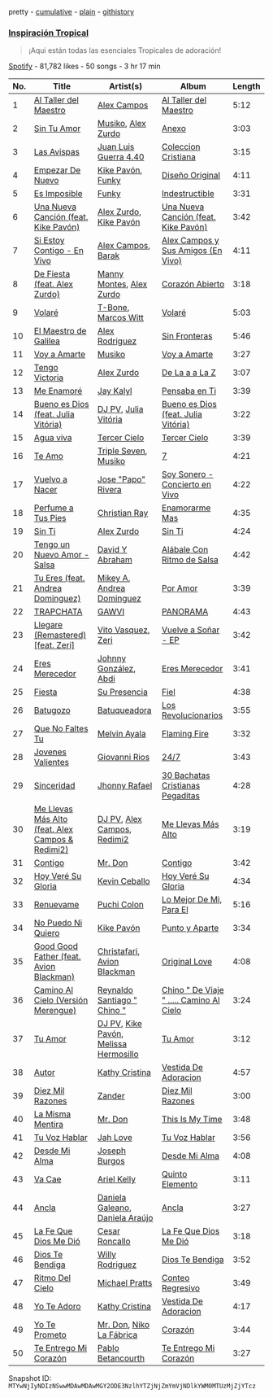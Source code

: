 pretty - [cumulative](/playlists/cumulative/37i9dQZF1DXbK4SCc53BQf.md) - [plain](/playlists/plain/37i9dQZF1DXbK4SCc53BQf) - [githistory](https://github.githistory.xyz/mackorone/spotify-playlist-archive/blob/main/playlists/plain/37i9dQZF1DXbK4SCc53BQf)

### [Inspiración Tropical](https://open.spotify.com/playlist/37i9dQZF1DXbK4SCc53BQf)

> ¡Aqui están todas las esenciales Tropicales de adoración!

[Spotify](https://open.spotify.com/user/spotify) - 81,782 likes - 50 songs - 3 hr 17 min

| No. | Title | Artist(s) | Album | Length |
|---|---|---|---|---|
| 1 | [Al Taller del Maestro](https://open.spotify.com/track/5OX1HvUXMIgUg507al1WbW) | [Alex Campos](https://open.spotify.com/artist/6slyJwua5e5GuhuP82sTHR) | [Al Taller del Maestro](https://open.spotify.com/album/5zA0BCRlgbhR7bBbDcrQsi) | 5:12 |
| 2 | [Sin Tu Amor](https://open.spotify.com/track/7zoaxuyAARzX2SqkiHQQqD) | [Musiko](https://open.spotify.com/artist/4A03xFVufDpEqOY9fQlFue), [Alex Zurdo](https://open.spotify.com/artist/0WI8OfWCRvK4nGHmKfFQmd) | [Anexo](https://open.spotify.com/album/0VWgiXOxnp07WJisg4AAHN) | 3:03 |
| 3 | [Las Avispas](https://open.spotify.com/track/1oInQX1RuH1TcHuDv8Gvw3) | [Juan Luis Guerra 4.40](https://open.spotify.com/artist/3nlpTZci9O5W8RsNoNH559) | [Coleccion Cristiana](https://open.spotify.com/album/4u3f2d7j7SUlPh5dGaJf1v) | 3:15 |
| 4 | [Empezar De Nuevo](https://open.spotify.com/track/6up8jeeEqbBeMMDTDESD3l) | [Kike Pavón](https://open.spotify.com/artist/2TkDdk47FGnvxcjQGDdPd0), [Funky](https://open.spotify.com/artist/4B4YYJ0BAYBK86yxqQV7mu) | [Diseño Original](https://open.spotify.com/album/1lQCht7hoiAyzJb8wVPmR5) | 4:11 |
| 5 | [Es Imposible](https://open.spotify.com/track/2E32QoPYNwwQLpwlSCyIhX) | [Funky](https://open.spotify.com/artist/4B4YYJ0BAYBK86yxqQV7mu) | [Indestructible](https://open.spotify.com/album/01DU4Brb6WmObvkqdsVWiN) | 3:31 |
| 6 | [Una Nueva Canción \(feat\. Kike Pavón\)](https://open.spotify.com/track/2s4npyJ0dfZ3uEZ5mw6X7K) | [Alex Zurdo](https://open.spotify.com/artist/0WI8OfWCRvK4nGHmKfFQmd), [Kike Pavón](https://open.spotify.com/artist/2TkDdk47FGnvxcjQGDdPd0) | [Una Nueva Canción \(feat\. Kike Pavón\)](https://open.spotify.com/album/0ZuChxTZJfnV2rxfyweF8a) | 3:42 |
| 7 | [Si Estoy Contigo \- En Vivo](https://open.spotify.com/track/1ZAqiTFbsiv9OYSiDQsIv8) | [Alex Campos](https://open.spotify.com/artist/6slyJwua5e5GuhuP82sTHR), [Barak](https://open.spotify.com/artist/2IzxJqK9NbSIdw7rQVW03P) | [Alex Campos y Sus Amigos \(En Vivo\)](https://open.spotify.com/album/1XEQDxwovn8C0l6qb2NSnz) | 4:11 |
| 8 | [De Fiesta \(feat\. Alex Zurdo\)](https://open.spotify.com/track/2N81uFWhHCIKAdTaPr99m4) | [Manny Montes](https://open.spotify.com/artist/41A1tLHviwiCao1vXl1cgd), [Alex Zurdo](https://open.spotify.com/artist/0WI8OfWCRvK4nGHmKfFQmd) | [Corazón Abierto](https://open.spotify.com/album/1fPigYK8EMFTArMvAwvCtR) | 3:18 |
| 9 | [Volaré](https://open.spotify.com/track/5EQfr8ZOPOR6BQCEzfphG5) | [T\-Bone](https://open.spotify.com/artist/6h2GxbU7emrTikSWxbMyxd), [Marcos Witt](https://open.spotify.com/artist/4x7kxyIgzgtrHYDQ8SCzo2) | [Volaré](https://open.spotify.com/album/097s2XywdGjBl8I5NyiJBf) | 5:03 |
| 10 | [El Maestro de Galilea](https://open.spotify.com/track/6zLxr6n6tFeqmh2uNmBGGd) | [Alex Rodriguez](https://open.spotify.com/artist/0xcJ6S4UGlO2NVwOU4mhxa) | [Sin Fronteras](https://open.spotify.com/album/51PR5dCBvEsCNcjXofx2VT) | 5:46 |
| 11 | [Voy a Amarte](https://open.spotify.com/track/5bbOzB0tnW6aNPjt3gvFGi) | [Musiko](https://open.spotify.com/artist/4A03xFVufDpEqOY9fQlFue) | [Voy a Amarte](https://open.spotify.com/album/18PfvYdVeeRdXLi9VbtK71) | 3:27 |
| 12 | [Tengo Victoria](https://open.spotify.com/track/7JIUI9bHyaifT8EAyNWqBU) | [Alex Zurdo](https://open.spotify.com/artist/0WI8OfWCRvK4nGHmKfFQmd) | [De La a a La Z](https://open.spotify.com/album/0LhQiVh7Hdi2qv5xGOOKIt) | 3:07 |
| 13 | [Me Enamoré](https://open.spotify.com/track/4JsxCbj5Umjs9tdu2dIBBF) | [Jay Kalyl](https://open.spotify.com/artist/0sHeKC0Zcxpz4wOHHE5oJ7) | [Pensaba en Ti](https://open.spotify.com/album/72BcCE5UVXtDj1Ys0mJ0yU) | 3:39 |
| 14 | [Bueno es Dios \(feat\. Julia Vitória\)](https://open.spotify.com/track/3zL4exmKz5syzSXZJEJb5u) | [DJ PV](https://open.spotify.com/artist/6jdJKaM0mCqZzbUgeO5e0j), [Julia Vitória](https://open.spotify.com/artist/6tLHGlt7L7raSf6vr96hWi) | [Bueno es Dios \(feat\. Julia Vitória\)](https://open.spotify.com/album/2FrL299sNgpraHh0TjflHD) | 3:22 |
| 15 | [Agua viva](https://open.spotify.com/track/3wtOB6JSbO5clIrbSNjTCm) | [Tercer Cielo](https://open.spotify.com/artist/2bimgkRmsxRhhuWsOnd5rz) | [Tercer Cielo](https://open.spotify.com/album/23Zl6ea0vcawpR43mV6Ua0) | 3:39 |
| 16 | [Te Amo](https://open.spotify.com/track/6GvSHhIxdWaQJbiQyzdOCy) | [Triple Seven](https://open.spotify.com/artist/7cOcEjYXnkleFMc5J8ypBN), [Musiko](https://open.spotify.com/artist/4A03xFVufDpEqOY9fQlFue) | [7](https://open.spotify.com/album/0SwG9W9WTQNhAJV8z4LYNU) | 4:21 |
| 17 | [Vuelvo a Nacer](https://open.spotify.com/track/6adDoj00wwGzZwj9mY9Jma) | [Jose "Papo" Rivera](https://open.spotify.com/artist/3lp74D745VvTN1w5ZH8IbY) | [Soy Sonero \- Concierto en Vivo](https://open.spotify.com/album/0BDopJiR33PUsLRU1z6Ybf) | 4:22 |
| 18 | [Perfume a Tus Pies](https://open.spotify.com/track/2yJyqIIEH2uBAyNqjXnDEM) | [Christian Ray](https://open.spotify.com/artist/31b011kEKkVK3I5v56GOig) | [Enamorarme Mas](https://open.spotify.com/album/3wkaAjJkem9YQO9l7SGmQa) | 4:35 |
| 19 | [Sin Ti](https://open.spotify.com/track/08PHbleBCzVQqiHeLi3631) | [Alex Zurdo](https://open.spotify.com/artist/0WI8OfWCRvK4nGHmKfFQmd) | [Sin Ti](https://open.spotify.com/album/74TJfLPvOdH3Pn04Vt7jjH) | 4:24 |
| 20 | [Tengo un Nuevo Amor \- Salsa](https://open.spotify.com/track/6jtT0TU60r0ECBtRtNe335) | [David Y Abraham](https://open.spotify.com/artist/03bSnfVbCWNrwj4UfHzoc4) | [Alábale Con Ritmo de Salsa](https://open.spotify.com/album/4cmpSr90A0JzyVtngmxoMr) | 4:42 |
| 21 | [Tu Eres \(feat\. Andrea Dominguez\)](https://open.spotify.com/track/5hYZyaj6vaEwP5tEjsKBSA) | [Mikey A](https://open.spotify.com/artist/1l6CSnpOO3rlki99yADeks), [Andrea Dominguez](https://open.spotify.com/artist/25YZT94TGT0kKiLaTybU3O) | [Por Amor](https://open.spotify.com/album/3e2VFF2ZVNODx11mQGCdAy) | 3:39 |
| 22 | [TRAPCHATA](https://open.spotify.com/track/0sFvANVCB08GDLjjUx7NDm) | [GAWVI](https://open.spotify.com/artist/0oPd8f0W82Tgrazx2PYNab) | [PANORAMA](https://open.spotify.com/album/7wD8rF1uNrehwaVoPgQn33) | 4:43 |
| 23 | [Llegare \(Remastered\) \[feat\. Zeri\]](https://open.spotify.com/track/2muF4IsAlsdubJ2vfIA6Aq) | [Vito Vasquez](https://open.spotify.com/artist/6X77ZznZkcQj4vcIEwYRM5), [Zeri](https://open.spotify.com/artist/1ISG0zSleX4gwbBf4AydB8) | [Vuelve a Soñar \- EP](https://open.spotify.com/album/7qtu9kgujZ7Ze82Cuj8zJv) | 3:42 |
| 24 | [Eres Merecedor](https://open.spotify.com/track/1f2xoS6RAsYlHSFSsbyFDR) | [Johnny González](https://open.spotify.com/artist/156azSG483Q5kBmIj8fzJL), [Abdi](https://open.spotify.com/artist/1NFEqe4FKmf4nRScXBKfk6) | [Eres Merecedor](https://open.spotify.com/album/4zc7F9nicKZ6OWOedj0iGp) | 3:41 |
| 25 | [Fiesta](https://open.spotify.com/track/5BoyMsxh4nET9KiiWW1BgX) | [Su Presencia](https://open.spotify.com/artist/2gaFnEQydJdWNkT17NLZm3) | [Fiel](https://open.spotify.com/album/0jPkJNUVPwugoSZWs63orG) | 4:38 |
| 26 | [Batugozo](https://open.spotify.com/track/03XD6d7Lr9TJXdGBSZt6Ko) | [Batuqueadora](https://open.spotify.com/artist/47RBGFFiHJx1q4BageKWkw) | [Los Revolucionarios](https://open.spotify.com/album/3Z11QAKXolvX22BZhC4eaH) | 3:55 |
| 27 | [Que No Faltes Tu](https://open.spotify.com/track/4ct64YIDnmfCDYPiVidt8l) | [Melvin Ayala](https://open.spotify.com/artist/5EGSaehrI82YE3RpU6GkLS) | [Flaming Fire](https://open.spotify.com/album/4MYWnUXEyqvznkPcIkaDMR) | 3:32 |
| 28 | [Jovenes Valientes](https://open.spotify.com/track/5kjVhultwR25ejaYCJgbKV) | [Giovanni Rios](https://open.spotify.com/artist/5bJbyAOugvWGdfwZ2Yzptl) | [24/7](https://open.spotify.com/album/57TWQ1wClUOJ8MFDKIVKAH) | 3:43 |
| 29 | [Sinceridad](https://open.spotify.com/track/6N49H4sNWlPvytIiNmjVzB) | [Jhonny Rafael](https://open.spotify.com/artist/5ignJ7cAgLFhc8Rp1sNhJW) | [30 Bachatas Cristianas Pegaditas](https://open.spotify.com/album/7kK9agRpkwjNHsiCVE4hKt) | 4:28 |
| 30 | [Me Llevas Más Alto \(feat\. Alex Campos & Redimi2\)](https://open.spotify.com/track/0KyNEJfDrKHOGSxsxCDM7v) | [DJ PV](https://open.spotify.com/artist/6jdJKaM0mCqZzbUgeO5e0j), [Alex Campos](https://open.spotify.com/artist/6slyJwua5e5GuhuP82sTHR), [Redimi2](https://open.spotify.com/artist/0WZOmdnCln6FK6GM9e2tGm) | [Me Llevas Más Alto](https://open.spotify.com/album/6ZOw1bQKJpRWnAmyKkVhe2) | 3:19 |
| 31 | [Contigo](https://open.spotify.com/track/1ld0Nc6a8kqXjMJw3eRm1j) | [Mr\. Don](https://open.spotify.com/artist/12YP3RGVLp3c36Zi6lFRtR) | [Contigo](https://open.spotify.com/album/4EyoMV51X0r69upo5S2na0) | 3:42 |
| 32 | [Hoy Veré Su Gloria](https://open.spotify.com/track/3A7r0LzUXp0pxWR4AfhLV5) | [Kevin Ceballo](https://open.spotify.com/artist/41xsiEh9qfWhieXgsoI43v) | [Hoy Veré Su Gloria](https://open.spotify.com/album/1xCt6Bwx2DPoSh6EGBIlOv) | 4:34 |
| 33 | [Renuevame](https://open.spotify.com/track/5y8KU2x7B5DEpxP66I1Ghz) | [Puchi Colon](https://open.spotify.com/artist/2SuLNlSmriMddkk59UkOdi) | [Lo Mejor De Mi, Para El](https://open.spotify.com/album/1e1CABBw5I7ZK8vUPcl3JG) | 5:16 |
| 34 | [No Puedo Ni Quiero](https://open.spotify.com/track/5gxQHWnI9FhKlGwAMvE3b3) | [Kike Pavón](https://open.spotify.com/artist/2TkDdk47FGnvxcjQGDdPd0) | [Punto y Aparte](https://open.spotify.com/album/6AnxBxzyvCtPvNx7nn4zyM) | 3:34 |
| 35 | [Good Good Father \(feat\. Avion Blackman\)](https://open.spotify.com/track/2ZlaPNCTkfbyOn29z3DrSo) | [Christafari](https://open.spotify.com/artist/5397Q0lxSvxsQkkYiyQGeO), [Avion Blackman](https://open.spotify.com/artist/0lEo8Bgl7QGsRRZXZr8mWO) | [Original Love](https://open.spotify.com/album/1MWefbBiKCxIX3n7NyAhzO) | 4:08 |
| 36 | [Camino Al Cielo \(Versión Merengue\)](https://open.spotify.com/track/4JAg4oa9Q99uIGzkj6S829) | [Reynaldo Santiago " Chino "](https://open.spotify.com/artist/0d2PKfTXyO0YaqnClQybw1) | [Chino " De Viaje " ....\. Camino Al Cielo](https://open.spotify.com/album/5fWfAVXPS3buPNuv0tCViu) | 3:24 |
| 37 | [Tu Amor](https://open.spotify.com/track/61No7p1QjC00WCWM6wP88E) | [DJ PV](https://open.spotify.com/artist/6jdJKaM0mCqZzbUgeO5e0j), [Kike Pavón](https://open.spotify.com/artist/2TkDdk47FGnvxcjQGDdPd0), [Melissa Hermosillo](https://open.spotify.com/artist/35U8X9qqvWRAAhCkjN7LnP) | [Tu Amor](https://open.spotify.com/album/1TbMgpLI7P6CCq1mqVff90) | 3:12 |
| 38 | [Autor](https://open.spotify.com/track/6ENS573JVD3W6g8ykZ21TY) | [Kathy Cristina](https://open.spotify.com/artist/287HBPD9OBO14J8gsG0Da4) | [Vestida De Adoracion](https://open.spotify.com/album/3HL5KhmbzAuVBSPQoaUwZu) | 4:57 |
| 39 | [Diez Mil Razones](https://open.spotify.com/track/6ZTC7BGLtPgjz8pcRDG88b) | [Zander](https://open.spotify.com/artist/0gMR4IlYgNQHl7smugxuWN) | [Diez Mil Razones](https://open.spotify.com/album/1z18dSxKVxkeRZeK9Jp37H) | 3:00 |
| 40 | [La Misma Mentira](https://open.spotify.com/track/6wwRmRSc9OP9RdovSj7CZi) | [Mr\. Don](https://open.spotify.com/artist/12YP3RGVLp3c36Zi6lFRtR) | [This Is My Time](https://open.spotify.com/album/0n71AqZVvgoRuxW1pSSTsA) | 3:48 |
| 41 | [Tu Voz Hablar](https://open.spotify.com/track/4ehRzyVzgGAVbHcK8x6JyM) | [Jah Love](https://open.spotify.com/artist/2ZjAUPTLH9Z3zmVsUdBsOd) | [Tu Voz Hablar](https://open.spotify.com/album/1OxNn74h25cDuGuHkREQzN) | 3:56 |
| 42 | [Desde Mi Alma](https://open.spotify.com/track/4CyVYEF7Jd1PFP5TvKic0Z) | [Joseph Burgos](https://open.spotify.com/artist/1j3m47q8Ul9ZN0YQ1m2ONL) | [Desde Mi Alma](https://open.spotify.com/album/1AGbEgukntBYyagzUeuvOD) | 4:08 |
| 43 | [Va Cae](https://open.spotify.com/track/7zyrVOD70rjN3QMVTcERBq) | [Ariel Kelly](https://open.spotify.com/artist/4BYn8aKDAf0keMvw8k28Kb) | [Quinto Elemento](https://open.spotify.com/album/1Jlnu4bxr0NhJZLg9SZ8qx) | 3:11 |
| 44 | [Ancla](https://open.spotify.com/track/4vWqtYT69Ivi5dXOisjL62) | [Daniela Galeano](https://open.spotify.com/artist/5iBuQW2ANJlj4eqhEv43Be), [Daniela Araújo](https://open.spotify.com/artist/7k1mBV7McqMl1WEyuC1M4m) | [Ancla](https://open.spotify.com/album/3Hfdb0KVrFw3gix8Xc0t38) | 3:27 |
| 45 | [La Fe Que Dios Me Dió](https://open.spotify.com/track/5HMsPerWX3t7dgzQiRiIzB) | [Cesar Roncallo](https://open.spotify.com/artist/0XiaBeWLxRwCckee0NN9zK) | [La Fe Que Dios Me Dió](https://open.spotify.com/album/18ECiI6oY13SIADC1tEW7K) | 3:18 |
| 46 | [Dios Te Bendiga](https://open.spotify.com/track/3Gp0u24pOoYTFkq0bgwmus) | [Willy Rodriguez](https://open.spotify.com/artist/0VBFGsz0HzSy5g5cWdHBYH) | [Dios Te Bendiga](https://open.spotify.com/album/0AT18CmqEiwIfPCMVDECDw) | 3:52 |
| 47 | [Ritmo Del Cielo](https://open.spotify.com/track/78A0tsRzfFHAdyLWd1S5cA) | [Michael Pratts](https://open.spotify.com/artist/0zdgPYpK8lYxpW8g5uNlxp) | [Conteo Regresivo](https://open.spotify.com/album/4u5WBcNF0IolTEzYBjLKHg) | 3:49 |
| 48 | [Yo Te Adoro](https://open.spotify.com/track/6RF34iBYJpnFGaYUXgIfvi) | [Kathy Cristina](https://open.spotify.com/artist/287HBPD9OBO14J8gsG0Da4) | [Vestida De Adoracion](https://open.spotify.com/album/3HL5KhmbzAuVBSPQoaUwZu) | 4:17 |
| 49 | [Yo Te Prometo](https://open.spotify.com/track/78qhDtLwEUei6bkEWlG06O) | [Mr\. Don](https://open.spotify.com/artist/12YP3RGVLp3c36Zi6lFRtR), [Niko La Fábrica](https://open.spotify.com/artist/77gpdl9ket58wQczszbrno) | [Corazón](https://open.spotify.com/album/45Ww8247fdYO93oBrloSsN) | 3:44 |
| 50 | [Te Entrego Mi Corazón](https://open.spotify.com/track/3vjUs4D0CfYuABhwMyG50o) | [Pablo Betancourth](https://open.spotify.com/artist/1HswyM5Xhfp8mogA5HJALe) | [Te Entrego Mi Corazón](https://open.spotify.com/album/1zthoHj47DANo7hIwf0ZcT) | 3:27 |

Snapshot ID: `MTYwNjIyNDIzNSwwMDAwMDAwMGY2ODE3NzlhYTZjNjZmYmVjNDlkYWM0MTUzMjZjYTcz`
